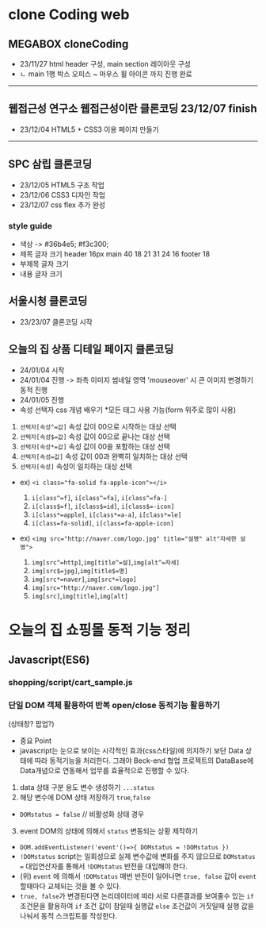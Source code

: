 # clone Coding web
## MEGABOX cloneCoding
* 23/11/27 html header 구성, main section 레이아웃 구성
* ㄴ main 1행 박스 오피스 ~ 마우스 휠 아이콘 까지 진행 완료

-------------------------------------------------------
## 웹접근성 연구소 웹접근성이란 클론코딩 23/12/07 finish
* 23/12/04 HTML5 + CSS3 이용 페이지 만들기

-------------------------------------------------------

## SPC 삼립 클론코딩
* 23/12/05 HTML5 구조 작업
* 23/12/06 CSS3 디자인 작업
* 23/12/07 css flex 추가 완성

### style guide
* 색상 -> #36b4e5; #f3c300;
* 제목 글자 크기 
header 16px
main 40 18 21 31 24 16
footer 18
* 부제목 글자 크기
* 내용 글자 크기

## 서울시청 클론코딩
* 23/23/07 클론코딩 시작

## 오늘의 집 상품 디테일 페이지 클론코딩
* 24/01/04 시작
* 24/01/04 진행 -> 좌측 이미지 썸네일 영역 'mouseover' 시 큰 이미지 변경하기 동적 진행
* 24/01/05 진행
* 속성 선택자 css 개념 배우기 *모든 태그 사용 가능(form 위주로 많이 사용)
1. `선택자[속성^=값]` 속성 값이 00으로 시작하는 대상 선택
2. `선택자[속성$=값]` 속성 값이 00으로 끝나는 대상 선택
3. `선택자[속성*=값]` 속성 값이 00을 포함하는 대상 선택
4. `선택자[속성=값]` 속성 값이 00과 완벽히 일치하는 대상 선택
5. `선택자[속성]` 속성이 일치하는 대상 선택

* ex) `<i class="fa-solid fa-apple-icon"></i>`
    1. `i[class^=f]`, `i[class^=fa]`, `i[class^=fa-]`
    2. `i[class$=f]`, `i[class$=id]`, `i[class$=-icon]`
    3. `i[class*=apple]`, `i[class*=a-a]`, `i[class*=le]`
    4. `i[class=fa-solid]`, `i[class=fa-apple-icon]`

* ex) `<img src="http://naver.com/logo.jpg" title="설명" alt"자세한 설명">`
    1. `img[src^=http]`,`img[title^=설]`,`img[alt^=자세]`
    2. `img[src$=jpg]`,`img[title$=명]`
    3. `img[src*=naver]`,`img[src*=logo]`
    4. `img[src="http://naver.com/logo.jpg"]`
    5. `img[src]`,`img[title]`,`img[alt]`

# 오늘의 집 쇼핑몰 동적 기능 정리
## Javascript(ES6)
### shopping/script/cart_sample.js
### 단일 DOM 객체 활용하여 반복 open/close 동적기능 활용하기
(상태창? 팝업?)
* 중요 Point
* javascript는 눈으로 보이는 시각적인 효과(css스타일)에 의지하기 보단 Data 상태에 따라
동적기능을 처리한다. 그래야 Beck-end 협업 프로젝트의 DataBase에 Data개념으로 연동해서 업무를 효율적으로 진행할 수 있다.
1. data 상태 구분 용도 변수 생성하기 `...status`
2. 해당 변수에 DOM 상태 저장하기 `true`,`false`
* `DOMstatus = false` // 비활성화 상태 경우
3. event DOM의 상태에 의해서 `status` 변동되는 상황 제작하기
* `DOM.addEventListener('event'()=>{ DOMstatus = !DOMstatus })`
* `!DOMstatus` script는 일회성으로 실제 변수값에 변화를 주지 않으므로
`DOMstatus =` 대입연산자를 통해서 `!DOMstatus` 반전을 대입해야 한다.
* (위) `event` 에 의해서 `!DOMstatus` 매번 반전이 일어나면 `true, false` 값이 `event` 할때마다 교체되는 것을 볼 수 있다.
* `true, false`가 변경된다면 논리데이터에 따라 서로 다른결과를 보여줄수 있는 `if` 조건문을 활용하여 `if` 조건 값이 참일때 실행값 `else` 조건값이 거짓일때 실행 값을 나눠서 동적 스크립트를 작성한다.